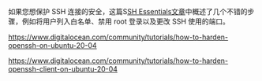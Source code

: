 
如果您想保护 SSH 连接的安全，这篇S[SH Essentials文章](https://www.digitalocean.com/community/tutorials/ssh-essentials-working-with-ssh-servers-clients-and-keys)中概述了几个不错的步骤，例如将用户列入白名单、禁用 root 登录以及更改 SSH 使用的端口。

https://www.digitalocean.com/community/tutorials/how-to-harden-openssh-on-ubuntu-20-04

https://www.digitalocean.com/community/tutorials/how-to-harden-openssh-client-on-ubuntu-20-04